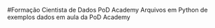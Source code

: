 #Formação Cientista de Dados PoD Academy
Arquivos em Python de exemplos dados em aula da PoD Academy
